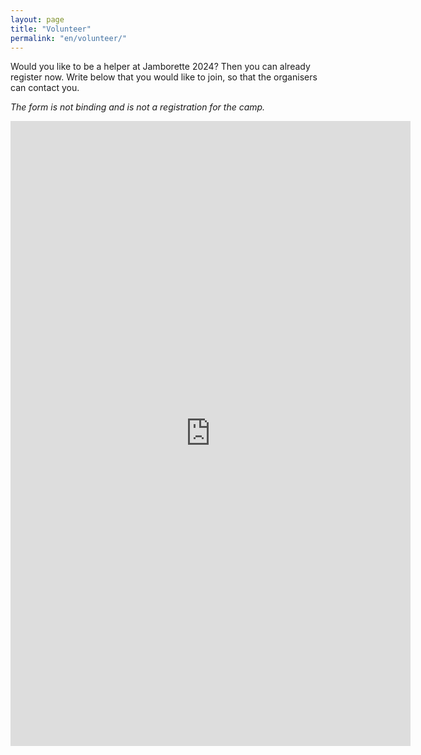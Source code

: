```yaml
---
layout: page
title: "Volunteer"
permalink: "en/volunteer/"
---
```


Would you like to be a helper at Jamborette 2024?
Then you can already register now.
Write below that you would like to join, so that the organisers can contact you.

*The form is not binding and is not a registration for the camp.*

<iframe src="https://docs.google.com/forms/d/e/1FAIpQLSciNs3jIorvyQsyikB0eNJlUsMLYL-q4CLki5EYQV6jFcrVEQ/viewform?embedded=true" width="640" height="1000" frameborder="0" marginheight="0" marginwidth="0">Loading…</iframe>